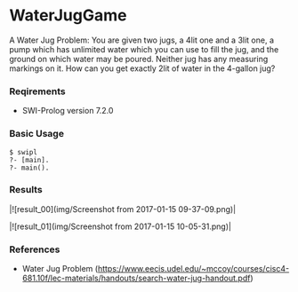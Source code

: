 # WaterJugGame

A Water Jug Problem: You are given two jugs, a 4lit one and a 3lit
one, a pump which has unlimited water which you can use to  fill the jug, and
the ground on which water may be poured. Neither jug has any measuring
markings on it. How can you get exactly 2lit of water in the 4-gallon jug?

### Reqirements
* SWI-Prolog version 7.2.0

### Basic Usage

```
$ swipl
?- [main].
?- main().
```
### Results

|![result_00](img/Screenshot from 2017-01-15 09-37-09.png)|

|![result_01](img/Screenshot from 2017-01-15 10-05-31.png)|


### References

* Water Jug Problem (https://www.eecis.udel.edu/~mccoy/courses/cisc4-681.10f/lec-materials/handouts/search-water-jug-handout.pdf)
